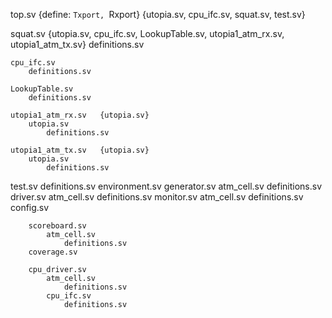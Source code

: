 top.sv          {define: `Txport, `Rxport}
                {utopia.sv, cpu_ifc.sv, squat.sv, test.sv}

squat.sv        {utopia.sv, cpu_ifc.sv, LookupTable.sv, utopia1_atm_rx.sv, utopia1_atm_tx.sv}
    definitions.sv

    cpu_ifc.sv
        definitions.sv

    LookupTable.sv
        definitions.sv

    utopia1_atm_rx.sv   {utopia.sv}
        utopia.sv
            definitions.sv

    utopia1_atm_tx.sv   {utopia.sv}
        utopia.sv
            definitions.sv

test.sv
    definitions.sv
    environment.sv
        generator.sv
            atm_cell.sv
                definitions.sv
        driver.sv
            atm_cell.sv
                definitions.sv
        monitor.sv
            atm_cell.sv
                definitions.sv
        config.sv

        scoreboard.sv
            atm_cell.sv
                definitions.sv
        coverage.sv

        cpu_driver.sv
            atm_cell.sv
                definitions.sv
            cpu_ifc.sv
                definitions.sv
